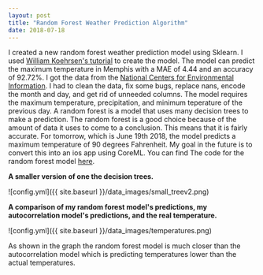 ```yaml
---
layout: post
title: "Random Forest Weather Prediction Algorithm"
date: 2018-07-18
---
```


I created a new random forest weather prediction model using Sklearn.
I used [William Koehrsen's tutorial](https://towardsdatascience.com/random-forest-in-python-24d0893d51c0) to create the model.
The model can predict the maximum temperature in Memphis with a MAE of 4.44 and an accuracy of 92.72%.
I got the data from  the [National Centers for Environmental Information](https://www.ncdc.noaa.gov). I had to clean the data, fix some bugs, replace nans, encode the month and day, and get rid of unneeded columns.
The model requires the maximum temperature, precipitation, and minimum teperature of the previous day.
A random forest is a model that uses many decision trees to make a prediction.
The random forest is a good choice because of the amount of data it uses to come to a conclusion. This means that it is fairly accurate.
For tomorrow, which is June 19th 2018, the model predicts a maximum temperature of 90 degrees Fahrenheit.
My goal in the future is to convert this into an ios app using CoreML. 
You can find The code for the random forest model [here](https://raviw1.github.io/code/Weather_RFv2).

__A smaller version of one the decision trees.__


![config.yml]({{ site.baseurl }}/data_images/small_treev2.png)



__A comparison of my random forest model's predictions, my autocorrelation model's predictions, and the real temperature.__

![config.yml]({{ site.baseurl }}/data_images/temperatures.png)

As shown in the graph the random forest model is much closer than the autocorrelation model which is predicting temperatures lower than the actual temperatures.

